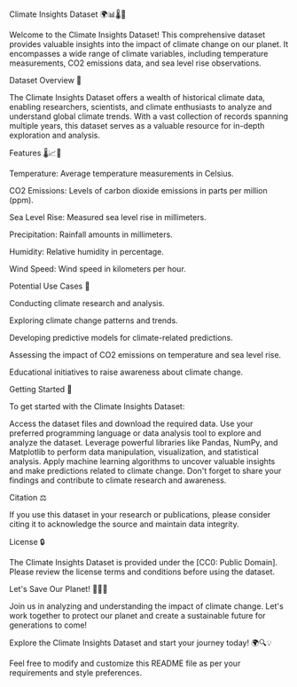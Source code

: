 Climate Insights Dataset 🌍📊🌡️🌊

Welcome to the Climate Insights Dataset! This comprehensive dataset provides valuable insights into the impact of climate change on our planet. It encompasses a wide range of climate variables, including temperature measurements, CO2 emissions data, and sea level rise observations.


Dataset Overview 📖

The Climate Insights Dataset offers a wealth of historical climate data, enabling researchers, scientists, and climate enthusiasts to analyze and understand global climate trends. With a vast collection of records spanning multiple years, this dataset serves as a valuable resource for in-depth exploration and analysis.


Features 🌡️📈🌊

Temperature: Average temperature measurements in Celsius.

CO2 Emissions: Levels of carbon dioxide emissions in parts per million (ppm).

Sea Level Rise: Measured sea level rise in millimeters.

Precipitation: Rainfall amounts in millimeters.

Humidity: Relative humidity in percentage.

Wind Speed: Wind speed in kilometers per hour.


Potential Use Cases 🚀

Conducting climate research and analysis.

Exploring climate change patterns and trends.

Developing predictive models for climate-related predictions.

Assessing the impact of CO2 emissions on temperature and sea level rise.

Educational initiatives to raise awareness about climate change.


Getting Started 🚀

To get started with the Climate Insights Dataset:

Access the dataset files and download the required data.
Use your preferred programming language or data analysis tool to explore and analyze the dataset.
Leverage powerful libraries like Pandas, NumPy, and Matplotlib to perform data manipulation, visualization, and statistical analysis.
Apply machine learning algorithms to uncover valuable insights and make predictions related to climate change.
Don't forget to share your findings and contribute to climate research and awareness.


Citation ⚖️

If you use this dataset in your research or publications, please consider citing it to acknowledge the source and maintain data integrity.


License 🔒

The Climate Insights Dataset is provided under the [CC0: Public Domain]. Please review the license terms and conditions before using the dataset.


Let's Save Our Planet! 🌱🌞🌊

Join us in analyzing and understanding the impact of climate change. Let's work together to protect our planet and create a sustainable future for generations to come!

Explore the Climate Insights Dataset and start your journey today! 🌍🔍💡

Feel free to modify and customize this README file as per your requirements and style preferences.